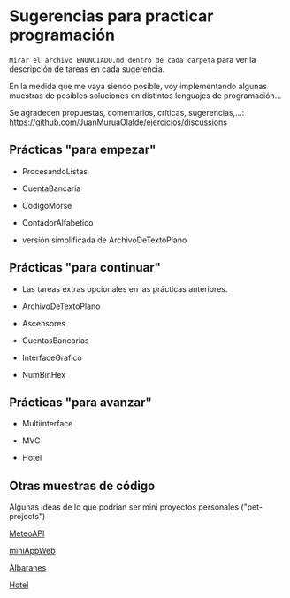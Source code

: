 # Sugerencias para practicar programación

`Mirar el archivo ENUNCIADO.md dentro de cada carpeta` para ver la descripción de tareas en cada sugerencia.

En la medida que me vaya siendo posible, voy implementando algunas muestras de posibles soluciones en distintos lenguajes de programación...

Se agradecen propuestas, comentarios, críticas, sugerencias,...: https://github.com/JuanMuruaOlalde/ejercicios/discussions

## Prácticas "para empezar"

- ProcesandoListas

- CuentaBancaria

- CodigoMorse

- ContadorAlfabetico

- versión simplificada de ArchivoDeTextoPlano


## Prácticas "para continuar"

- Las tareas extras opcionales en las prácticas anteriores.

- ArchivoDeTextoPlano

- Ascensores

- CuentasBancarias

- InterfaceGrafico

- NumBinHex

## Prácticas "para avanzar"

- Multiinterface

- MVC

- Hotel

## Otras muestras de código

Algunas ideas de lo que podrian ser mini proyectos personales ("pet-projects")

[MeteoAPI](https://github.com/JuanMuruaOlalde/MeteoAPI)

[miniAppWeb](https://github.com/JuanMuruaOlalde/miniAppWeb)

[Albaranes](https://github.com/JuanMuruaOlalde/Albaranes)

[Hotel](https://github.com/JuanMuruaOlalde/Hotel)
